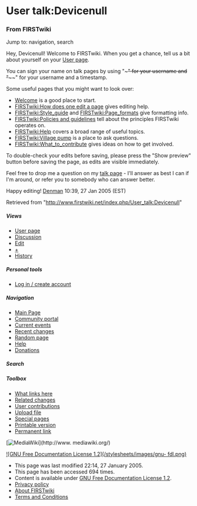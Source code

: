 # User talk:Devicenull

### From FIRSTwiki

Jump to: navigation, search

Hey, Devicenull! Welcome to FIRSTwiki. When you get a chance, tell us a bit
about yourself on your [User page](/index.php/User:Devicenull
"User:Devicenull" ).

You can sign your name on talk pages by using "~~~" for your username and
"~~~~" for your username and a timestamp.

Some useful pages that you might want to look over:

  * [Welcome](/index.php/FIRSTwiki:New_users_page "FIRSTwiki:New users page" ) is a good place to start. 
  * [FIRSTwiki:How does one edit a page](/index.php/FIRSTwiki:How_does_one_edit_a_page "FIRSTwiki:How does one edit a page" ) gives editing help. 
  * [FIRSTwiki:Style_guide](/index.php/FIRSTwiki:Style_guide "FIRSTwiki:Style guide" ) and [FIRSTwiki:Page_formats](/index.php/FIRSTwiki:Page_formats "FIRSTwiki:Page formats" ) give formatting info. 
  * [FIRSTwiki:Policies and guidelines](/index.php/FIRSTwiki:Policies_and_guidelines "FIRSTwiki:Policies and guidelines" ) tell about the principles FIRSTwiki operates on. 
  * [FIRSTwiki:Help](/index.php/FIRSTwiki:Help "FIRSTwiki:Help" ) covers a broad range of useful topics. 
  * [FIRSTwiki:Village pump](/index.php/FIRSTwiki:Village_pump "FIRSTwiki:Village pump" ) is a place to ask questions. 
  * [FIRSTwiki:What_to_contribute](/index.php/FIRSTwiki:What_to_contribute "FIRSTwiki:What to contribute" ) gives ideas on how to get involved. 

To double-check your edits before saving, please press the "Show preview"
button before saving the page, as edits are visible immediately.

Feel free to drop me a question on my [talk page](/index.php/User_talk:Denman
"User talk:Denman" ) \- I'll answer as best I can if I'm around, or refer you
to somebody who can answer better.

Happy editing! [Denman](/index.php/User:Denman "User:Denman" ) 10:39, 27 Jan
2005 (EST)

Retrieved from "<http://www.firstwiki.net/index.php/User_talk:Devicenull>"

##### Views

  * [User page](/index.php/User:Devicenull)
  * [Discussion](/index.php/User_talk:Devicenull)
  * [Edit](/index.php?title=User_talk:Devicenull&action=edit)
  * [+](/index.php?title=User_talk:Devicenull&action=edit&section=new)
  * [History](/index.php?title=User_talk:Devicenull&action=history)

##### Personal tools

  * [Log in / create account](/index.php?title=Special:Userlogin&returnto=User_talk:Devicenull)

[](/index.php/Main_Page "Main Page" )

##### Navigation

  * [Main Page](/index.php/Main_Page)
  * [Community portal](/index.php/FIRSTwiki:Community_portal)
  * [Current events](/index.php/Current_events)
  * [Recent changes](/index.php/Special:Recentchanges)
  * [Random page](/index.php/Special:Random)
  * [Help](/index.php/Help:Contents)
  * [Donations](/index.php/FIRSTwiki:Site_support)

##### Search



##### Toolbox

  * [What links here](/index.php/Special:Whatlinkshere/User_talk:Devicenull)
  * [Related changes](/index.php/Special:Recentchangeslinked/User_talk:Devicenull)
  * [User contributions](/index.php/Special:Contributions/Devicenull)
  * [Upload file](/index.php/Special:Upload)
  * [Special pages](/index.php/Special:Specialpages)
  * [Printable version](/index.php?title=User_talk:Devicenull&printable=yes)
  * [Permanent link](/index.php?title=User_talk:Devicenull&oldid=37926)

[![MediaWiki](/skins/common/images/poweredby_mediawiki_88x31.png)](http://www.
mediawiki.org/)

[![GNU Free Documentation License 1.2](/stylesheets/images/gnu-
fdl.png)](http://www.gnu.org/copyleft/fdl.html)

  * This page was last modified 22:14, 27 January 2005.
  * This page has been accessed 694 times.
  * Content is available under [GNU Free Documentation License 1.2](http://www.gnu.org/copyleft/fdl.html "http://www.gnu.org/copyleft/fdl.html" ).
  * [Privacy policy](/index.php/FIRSTwiki:Privacy_policy "FIRSTwiki:Privacy policy" )
  * [About FIRSTwiki](/index.php/FIRSTwiki:About "FIRSTwiki:About" )
  * [Terms and Conditions](/index.php/FIRSTwiki:Terms_and_conditions "FIRSTwiki:Terms and conditions" )

